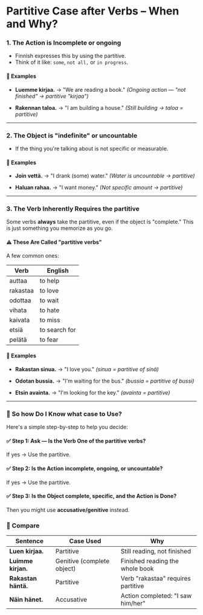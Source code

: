 # Partitive Case after Verbs – When and Why?

### 1. **The Action is Incomplete or ongoing**

- Finnish expresses this by using the partitive.
- Think of it like: `some`, `not all,` or `in progress`.

#### 🧾 Examples

- **Luemme kirjaa.** → "We are reading a book."
    *(Ongoing action — "not finished" → partitive "kirjaa")*

- **Rakennan taloa.** → "I am building a house."
    *(Still building → taloa = partitive)*

---

### 2. **The Object is "indefinite" or uncountable**

- If the thing you're talking about is not specific or measurable.

#### 🧾 Examples

- **Join vettä.** → "I drank (some) water."
    *(Water is uncountable → partitive)*

- **Haluan rahaa.** → "I want money."
    *(Not specific amount → partitive)*

---

### 3. **The Verb Inherently Requires the partitive**

Some verbs **always** take the partitive, even if the object is "complete." This is just something you memorize as you go.

#### ⚠️ These Are Called **"partitive verbs"**

A few common ones:

|Verb|English|
|---|---|
|auttaa|to help|
|rakastaa|to love|
|odottaa|to wait|
|vihata|to hate|
|kaivata|to miss|
|etsiä|to search for|
|pelätä|to fear|

#### 🧾 Examples

- **Rakastan sinua.** → "I love you."
    *(sinua = partitive of sinä)*

- **Odotan bussia.** → "I'm waiting for the bus."
    *(bussia = partitive of bussi)*

- **Etsin avainta.** → "I'm looking for the key."
    *(avainta = partitive)*

---

### 🔹 So how Do I Know what case to Use?

Here's a simple step-by-step to help you decide:

#### ✅ Step 1: Ask — Is the Verb One of the **partitive verbs**?

If yes → Use the partitive.

#### ✅ Step 2: Is the Action **incomplete**, **ongoing**, or **uncountable**?

If yes → Use the partitive.

#### ✅ Step 3: Is the Object **complete**, **specific**, and the Action is Done?

Then you might use **accusative/genitive** instead.

### 🔄 Compare

|Sentence|Case Used|Why|
|---|---|---|
|**Luen kirjaa.**|Partitive|Still reading, not finished|
|**Luimme kirjan.**|Genitive (complete object)|Finished reading the whole book|
|**Rakastan häntä.**|Partitive|Verb "rakastaa" requires partitive|
|**Näin hänet.**|Accusative|Action completed: "I saw him/her"|
